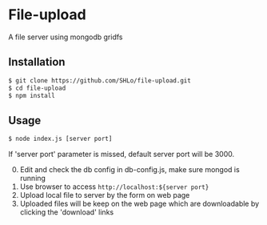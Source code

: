 # File-upload
A file server using mongodb gridfs

## Installation
```sh
$ git clone https://github.com/SHLo/file-upload.git
$ cd file-upload
$ npm install
```

## Usage
```sh
$ node index.js [server port]
```
If 'server port' parameter is missed, default server port will be 3000.

0. Edit and check the db config in db-config.js, make sure mongod is running
1. Use browser to access `http://localhost:${server port}`
2. Upload local file to server by the form on web page
3. Uploaded files will be keep on the web page which are downloadable by clicking the 'download' links



